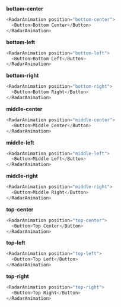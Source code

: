 **bottom-center**

```js
<RadarAnimation position="bottom-center">
  <Button>Bottom Center</Button>
</RadarAnimation>
```

**bottom-left**

```js
<RadarAnimation position="bottom-left">
  <Button>Bottom Left</Button>
</RadarAnimation>
```

**bottom-right**

```js
<RadarAnimation position="bottom-right">
  <Button>Bottom Right</Button>
</RadarAnimation>
```

**middle-center**

```js
<RadarAnimation position="middle-center">
  <Button>Middle Center</Button>
</RadarAnimation>
```

**middle-left**

```js
<RadarAnimation position="middle-left">
  <Button>Middle Left</Button>
</RadarAnimation>
```

**middle-right**

```js
<RadarAnimation position="middle-right">
  <Button>Middle Right</Button>
</RadarAnimation>
```

**top-center**

```js
<RadarAnimation position="top-center">
  <Button>Top Center</Button>
</RadarAnimation>
```

**top-left**

```js
<RadarAnimation position="top-left">
  <Button>Top Left</Button>
</RadarAnimation>
```

**top-right**

```js
<RadarAnimation position="top-right">
  <Button>Top Right</Button>
</RadarAnimation>
```
